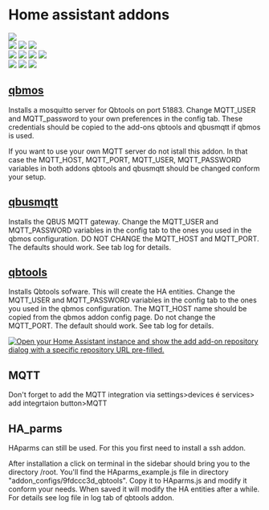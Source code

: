 # Home assistant addons
![](https://img.shields.io/badge/release-v3.1.2-blue)                 
![](https://img.shields.io/badge/arch-arm64-yellow)
![](https://img.shields.io/badge/-armv7-yellow) 
![](https://img.shields.io/badge/-amd64-yellow)
<br/>
![](https://img.shields.io/badge/interfaces_with-qbus_devices-green)
![](https://img.shields.io/badge/-home_assistant_devices-green)
![](https://img.shields.io/badge/-influxDB_v2/grafana_statistics-green)
![](https://img.shields.io/badge/-http_devices-green)
<br/>
![](https://img.shields.io/badge/prerequisites-HA--Operating_system-red)
![](https://img.shields.io/badge/-Hassio-red)
![](https://img.shields.io/badge/-HA--Supervised-red)

## [qbmos](https://github.com/wk275/qbtools-v3_HA-addons/tree/main/qbmos)

Installs a mosquitto server for Qbtools on port 51883.
Change MQTT_USER and MQTT_password to your own preferences in the config tab. These credentials should be copied to the add-ons qbtools and qbusmqtt if qbmos is used.

If you want to use your own MQTT server do not istall this addon. In that case the MQTT_HOST, MQTT_PORT, MQTT_USER, MQTT_PASSWORD variables in both addons qbtools and qbusmqtt should be changed conform your setup.

## [qbusmqtt](https://github.com/wk275/qbtools-v3_HA-addons/tree/main/qbusmqtt)
Installs the QBUS MQTT gateway. Change the MQTT_USER and MQTT_PASSWORD variables in the config tab to the ones you used in the qbmos configuration. DO NOT CHANGE the MQTT_HOST and MQTT_PORT. The defaults should work. See tab log for details.

## [qbtools](https://github.com/wk275/qbtools-v3_HA-addons/tree/main/qbtools)
Installs Qbtools sofware. This will create the HA entities. Change the MQTT_USER and MQTT_PASSWORD variables in the config tab to the ones you used in the qbmos configuration. The MQTT_HOST name should be copied from the qbmos addon config page. Do not change the MQTT_PORT. The default should work. See tab log for details.

[![Open your Home Assistant instance and show the add add-on repository dialog with a specific repository URL pre-filled.](https://my.home-assistant.io/badges/supervisor_add_addon_repository.svg)](https://my.home-assistant.io/redirect/supervisor_add_addon_repository/?repository_url=https://github.com/wk275/qbtools-v3_HA-addons.git)


## MQTT 
Don't forget to add the MQTT integration via settings>devices é services> add integrtaion button>MQTT 

## HA_parms 
HAparms can still be used. For this you first need to install a ssh addon.

After installation  a click on terminal in the sidebar should bring you to the directory /root.
You'll find the HAparms_example.js file in directory "addon_configs/9fdccc3d_qbtools".
Copy it to HAparms.js and modify it conform your needs. When saved it will modify the HA entities after a while. For details see log file in log tab of qbtools addon.
